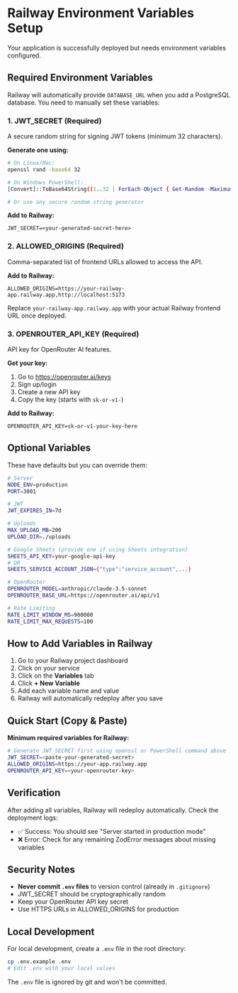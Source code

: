 # Railway Environment Variables Setup

Your application is successfully deployed but needs environment variables configured.

## Required Environment Variables

Railway will automatically provide `DATABASE_URL` when you add a PostgreSQL database. You need to manually set these variables:

### 1. JWT_SECRET (Required)
A secure random string for signing JWT tokens (minimum 32 characters).

**Generate one using:**
```bash
# On Linux/Mac:
openssl rand -base64 32

# On Windows PowerShell:
[Convert]::ToBase64String((1..32 | ForEach-Object { Get-Random -Maximum 256 }))

# Or use any secure random string generator
```

**Add to Railway:**
```
JWT_SECRET=<your-generated-secret-here>
```

### 2. ALLOWED_ORIGINS (Required)
Comma-separated list of frontend URLs allowed to access the API.

**Add to Railway:**
```
ALLOWED_ORIGINS=https://your-railway-app.railway.app,http://localhost:5173
```

Replace `your-railway-app.railway.app` with your actual Railway frontend URL once deployed.

### 3. OPENROUTER_API_KEY (Required)
API key for OpenRouter AI features.

**Get your key:**
1. Go to https://openrouter.ai/keys
2. Sign up/login
3. Create a new API key
4. Copy the key (starts with `sk-or-v1-`)

**Add to Railway:**
```
OPENROUTER_API_KEY=sk-or-v1-your-key-here
```

## Optional Variables

These have defaults but you can override them:

```bash
# Server
NODE_ENV=production
PORT=3001

# JWT
JWT_EXPIRES_IN=7d

# Uploads
MAX_UPLOAD_MB=200
UPLOAD_DIR=./uploads

# Google Sheets (provide one if using Sheets integration)
SHEETS_API_KEY=your-google-api-key
# OR
SHEETS_SERVICE_ACCOUNT_JSON={"type":"service_account",...}

# OpenRouter
OPENROUTER_MODEL=anthropic/claude-3.5-sonnet
OPENROUTER_BASE_URL=https://openrouter.ai/api/v1

# Rate Limiting
RATE_LIMIT_WINDOW_MS=900000
RATE_LIMIT_MAX_REQUESTS=100
```

## How to Add Variables in Railway

1. Go to your Railway project dashboard
2. Click on your service
3. Click on the **Variables** tab
4. Click **+ New Variable**
5. Add each variable name and value
6. Railway will automatically redeploy after you save

## Quick Start (Copy & Paste)

**Minimum required variables for Railway:**

```bash
# Generate JWT_SECRET first using openssl or PowerShell command above
JWT_SECRET=<paste-your-generated-secret>
ALLOWED_ORIGINS=https://your-app.railway.app
OPENROUTER_API_KEY=<your-openrouter-key>
```

## Verification

After adding all variables, Railway will redeploy automatically. Check the deployment logs:
- ✅ Success: You should see "Server started in production mode"
- ❌ Error: Check for any remaining ZodError messages about missing variables

## Security Notes

- **Never commit `.env` files** to version control (already in `.gitignore`)
- JWT_SECRET should be cryptographically random
- Keep your OpenRouter API key secret
- Use HTTPS URLs in ALLOWED_ORIGINS for production

## Local Development

For local development, create a `.env` file in the root directory:

```bash
cp .env.example .env
# Edit .env with your local values
```

The `.env` file is ignored by git and won't be committed.
